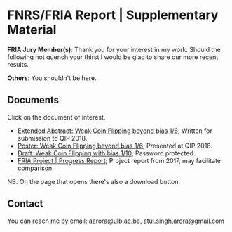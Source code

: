 # FNRS/FRIA Report | Supplementary Material

**FRIA Jury Member(s)**: Thank you for your interest in my work. Should the following not quench your thirst I would be glad to share our more recent results.

**Others**: You shouldn't be here.

## Documents

Click on the document of interest. 

* [Extended Abstract: Weak Coin Flipping beyond bias 1/6](./QIP_abstract_WCF_1by10_jEdit2.pdf); Written for submission to QIP 2018.
* [Poster: Weak Coin Flipping beyond bias 1/6](./QIPposter.pdf); Presented at QIP 2018.
* [Draft: Weak Coin Flipping with bias 1/10](./WCF_1by10_locked.pdf); Password protected.
* [FRIA Project | Progress Report](./ProgressReportFRIA1.pdf); Project report from 2017, may facilitate comparison.

NB. On the page that opens there's also a download button.

## Contact
You can reach me by email: aarora@ulb.ac.be, atul.singh.arora@gmail.com